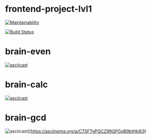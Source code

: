 # frontend-project-lvl1
[![Maintainability](https://api.codeclimate.com/v1/badges/a99a88d28ad37a79dbf6/maintainability)](https://codeclimate.com/github/codeclimate/codeclimate/maintainability)

[![Build Status](https://travis-ci.org/Timofey92/frontend-project-lvl1.svg?branch=master)](https://travis-ci.org/Timofey92/frontend-project-lvl1)

# brain-even
[![asciicast](https://asciinema.org/a/l9LBHs3OfLXgpvdoUPy43QLwF.svg)](https://asciinema.org/a/l9LBHs3OfLXgpvdoUPy43QLwF)

# brain-calc
[![asciicast](https://asciinema.org/a/CAJgzsoI3zkLrH1xU17lgN41c.svg)](https://asciinema.org/a/CAJgzsoI3zkLrH1xU17lgN41c)

# brain-gcd
![asciicast](https://asciinema.org/a/C7SFTgPQCZ99QPGqB9btHk6i3.svg)](https://asciinema.org/a/C7SFTgPQCZ99QPGqB9btHk6i3)